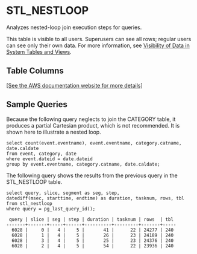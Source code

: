 # STL\_NESTLOOP<a name="r_STL_NESTLOOP"></a>

Analyzes nested\-loop join execution steps for queries\.

This table is visible to all users\. Superusers can see all rows; regular users can see only their own data\. For more information, see [Visibility of Data in System Tables and Views](c_visibility-of-data.md)\.

## Table Columns<a name="r_STL_NESTLOOP-table-columns"></a>

[\[See the AWS documentation website for more details\]](http://docs.aws.amazon.com/redshift/latest/dg/r_STL_NESTLOOP.html)

## Sample Queries<a name="r_STL_NESTLOOP-sample-queries"></a>

Because the following query neglects to join the CATEGORY table, it produces a partial Cartesian product, which is not recommended\. It is shown here to illustrate a nested loop\.

```
select count(event.eventname), event.eventname, category.catname, date.caldate
from event, category, date
where event.dateid = date.dateid
group by event.eventname, category.catname, date.caldate;
```

The following query shows the results from the previous query in the STL\_NESTLOOP table\. 

```
select query, slice, segment as seg, step, 
datediff(msec, starttime, endtime) as duration, tasknum, rows, tbl
from stl_nestloop
where query = pg_last_query_id();
```

```
 query | slice | seg | step | duration | tasknum | rows  | tbl
-------+-------+-----+------+----------+---------+-------+-----
  6028 |     0 |   4 |    5 |       41 |      22 | 24277 | 240
  6028 |     1 |   4 |    5 |       26 |      23 | 24189 | 240
  6028 |     3 |   4 |    5 |       25 |      23 | 24376 | 240
  6028 |     2 |   4 |    5 |       54 |      22 | 23936 | 240
```